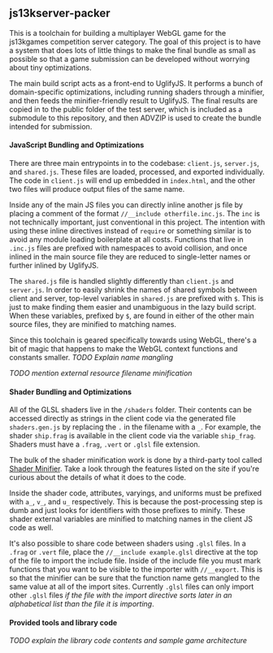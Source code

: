 ## js13kserver-packer

This is a toolchain for building a multiplayer WebGL game for the js13kgames competition server category.
The goal of this project is to have a system that does lots of little things to make the final bundle
as small as possible so that a game submission can be developed without worrying about tiny optimizations.

The main build script acts as a front-end to UglifyJS. It performs a bunch of domain-specific optimizations, including
running shaders through a minifier, and then feeds the minifier-friendly result to UglifyJS. The final results are
copied in to the public folder of the test server, which is included as a submodule to this repository, and then
ADVZIP is used to create the bundle intended for submission.

#### JavaScript Bundling and Optimizations

There are three main entrypoints in to the codebase: `client.js`, `server.js`, and `shared.js`. These files are loaded, 
processed, and exported individually. The code in `client.js` will end up embedded in `index.html`, and the other two
files will produce output files of the same name.

Inside any of the main JS files you can directly inline another js file by placing a
comment of the format `//__include otherfile.inc.js`. The `inc` is not technically important, just conventional
in this project. The intention with using these inline directives instead of `require` or something similar is to
avoid any module loading boilerplate at all costs. Functions that live in `.inc.js` files are prefixed with namespaces
to avoid collision, and once inlined in the main source file they are reduced to single-letter names or further inlined
by UglifyJS.

The `shared.js` file is handled slightly differently than `client.js` and `server.js`. In order to easily shrink the names
of shared symbols between client and server, top-level variables in `shared.js` are prefixed with `$`. This is just to make
finding them easier and unambiguous in the lazy build script. When these variables, prefixed by `$`, are found in either of
the other main source files, they are minified to matching names.

Since this toolchain is geared specifically towards using WebGL, there's a bit of magic that happens to make the WebGL
context functions and constants smaller. *TODO Explain name mangling*

*TODO mention external resource filename minification*

#### Shader Bundling and Optimizations

All of the GLSL shaders live in the `/shaders` folder.  Their contents can be accessed directly as strings
in the client code via the generated file `shaders.gen.js` by replacing the `.` in the filename with a `_`.
For example, the shader `ship.frag` is available in the client code via the variable `ship_frag`. Shaders
must have a `.frag`, `.vert` or `.glsl` file extension.

The bulk of the shader minification work is done by a third-party tool called [Shader Minifier](http://www.ctrl-alt-test.fr/glsl-minifier/). Take a look through the features listed on the site if you're curious about the details of what
it does to the code.

Inside the shader code, attributes, varyings, and uniforms must be prefixed with `a_`, `v_`, and `u_` respectively.
This is because the post-processing step is dumb and just looks for identifiers with those prefixes to minify. These shader
external variables are minified to matching names in the client JS code as well.

It's also possible to share code between shaders using `.glsl` files. In a `.frag` or `.vert` file, place the
`//__include example.glsl` directive at the top of the file to import the include file. Inside of the include file
you must mark functions that you want to be visible to the importer with `//__export`. This is so that the minifier
can be sure that the function name gets mangled to the same value at all of the import sites. Currently `.glsl`
files can only import other `.glsl` files *if the file with the import directive sorts later in an alphabetical list
than the file it is importing*.

#### Provided tools and library code

*TODO explain the library code contents and sample game architecture*
